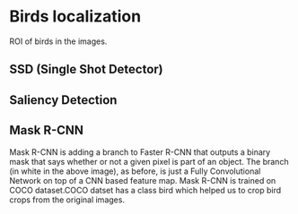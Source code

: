 # Birds localization

ROI of birds in the images.

## SSD (Single Shot Detector)

## Saliency Detection

## Mask R-CNN
Mask R-CNN is adding a branch to Faster R-CNN that outputs a binary mask that says whether or not a given pixel is part of an object. The branch (in white in the above image), as before, is just a Fully Convolutional Network on top of a CNN based feature map. 
Mask R-CNN is trained on COCO dataset.COCO datset has a class bird which helped us to crop bird crops from the original images.
